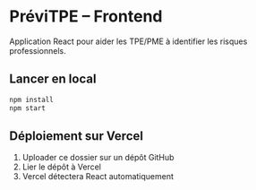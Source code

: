 # PréviTPE – Frontend

Application React pour aider les TPE/PME à identifier les risques professionnels.

## Lancer en local

```bash
npm install
npm start
```

## Déploiement sur Vercel

1. Uploader ce dossier sur un dépôt GitHub
2. Lier le dépôt à Vercel
3. Vercel détectera React automatiquement
